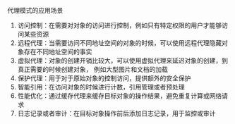 代理模式的应用场景

1. 访问控制：在需要对对象的访问进行控制，例如只有特定权限的用户才能够访问某些资源
2. 远程代理：当需要访问不同地址空间的对象的时候，可以使用远程代理隐藏对象存在不同地址空间的事实
3. 虚拟代理：对象的创建开销比较大，可以使用虚拟代理来延迟对象的创建，到真正需要的时候创建对象， 例如大型图片和文档的加载
4. 保护代理：用于对于原始对象的控制访问，提供额外的安全保护
5. 智能引用：在访问对象的时候进行计数，引用管理或者预处理
6. 性能优化：通过缓存代理来缓存目标对象的操作结果，避免重复计算或网络请求
7. 日志记录或者审计：在目标对象操作前后添加日志记录，用于监控或审计